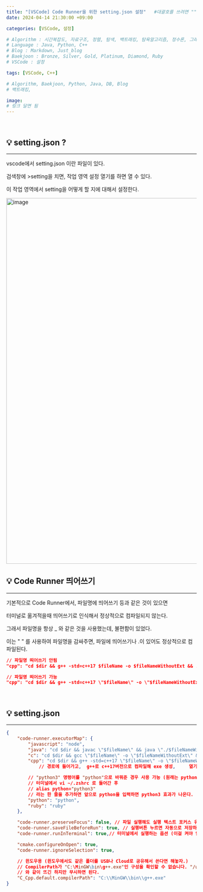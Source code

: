 ```yaml
---
title: "[VSCode] Code Runner을 위한 setting.json 설정"	#대괄호를 쓰려면 ""로 감싸주면 된다.
date: 2024-04-14 21:30:00 +09:00

categories: [VSCode, 설정]

# Algorithm : 시간복잡도, 자료구조, 정렬, 탐색, 백트래킹, 탐욕알고리즘, 정수론, 그래프, 트리, 조합, 다이나믹프로그래밍
# Language : Java, Python, C++
# Blog : Markdown, Just_blog
# Baekjoon : Bronze, Silver, Gold, Platinum, Diamond, Ruby
# VSCode : 설정

tags: [VSCode, C++]

# Algorithm, Baekjoon, Python, Java, DB, Blog
# 백트래킹, 

image: 
# 링크 달면 됨
---
```


<br/>

## 💡 setting.json ?

---

vscode에서 setting.json 이란 파일이 있다.

검색창에 >setting을 치면, 작업 영역 설정 열기를 하면 열 수 있다.

이 작업 영역에서 setting을 어떻게 할 지에 대해서 설정한다.

<img width="965" alt="image" src="https://github.com/hoonably/hoonably.github.io/assets/77783081/f9833bf8-5397-45b9-b5fc-c57d021a61a4">

<br/>

## 💡 Code Runner 띄어쓰기

---

기본적으로 Code Runner에서, 파일명에 띄어쓰기 등과 같은 것이 있으면 

터미널로 옮겨적을때 띄어쓰기로 인식해서 정상적으로 컴파일되지 않는다. 

그래서 파일명을 항상 _ 와 같은 것을 사용했는데, 불편함이 있었다.

이는 " " 를 사용하여 파일명을 감싸주면, 파일에 띄어쓰기나 .이 있어도 정상적으로 컴파일된다.

```json
// 파일명 띄어쓰기 안됨
"cpp": "cd $dir && g++ -std=c++17 $fileName -o $fileNameWithoutExt && ./$fileNameWithoutExt"

// 파일명 띄어쓰기 가능
"cpp": "cd $dir && g++ -std=c++17 \"$fileName\" -o \"$fileNameWithoutExt\" && ./\"$fileNameWithoutExt\""
```

<br/>

## 💡 setting.json

---

```json
{
    "code-runner.executorMap": {
        "javascript": "node",
        "java": "cd $dir && javac \"$fileName\" && java \"./$fileNameWithoutExt\"",
        "c": "cd $dir && gcc \"$fileName\" -o \"$fileNameWithoutExt\" && ./\"$fileNameWithoutExt\"",
        "cpp": "cd $dir && g++ -std=c++17 \"$fileName\" -o \"$fileNameWithoutExt\" && ./\"$fileNameWithoutExt\"",
            // 경로에 들어가고,  g++로 c++17버전으로 컴파일해 exe 생성,     열기

        // "python3" 명령어를 "python"으로 바꿔준 경우 사용 가능 (원래는 python3)
        // 터미널에서 vi ~/.zshrc 로 들어간 후
        // alias python="python3"
        // 라는 한 줄을 추가하면 앞으로 python을 입력하면 python3 효과가 나온다.
        "python": "python",
        "ruby": "ruby"
    },

    "code-runner.preserveFocus": false, // 파일 실행해도 실행 텍스트 포커스 유지하는 옵션
    "code-runner.saveFileBeforeRun": true, // 실행버튼 누르면 자동으로 저장하고 실행하는 옵션
    "code-runner.runInTerminal": true,// 터미널에서 실행하는 옵션 (이걸 켜야 입력 가능)

    "cmake.configureOnOpen": true,
    "code-runner.ignoreSelection": true,

    // 윈도우용 (윈도우에서도 같은 폴더를 USB나 Cloud로 공유해서 쓴다면 해놓자.)
    // CompilerPath가 "C:\MinGW\bin\g++.exe"인 구성을 확인할 수 없습니다. "/usr/bin/clang"을(를) 대신 사용하세요.
    // 와 같이 뜨긴 하지만 무시하면 된다.
    "C_Cpp.default.compilerPath": "C:\\MinGW\\bin\\g++.exe"
}
```

<br/>
